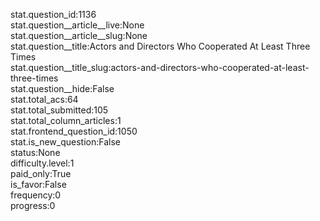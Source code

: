 stat.question_id:1136  
stat.question__article__live:None  
stat.question__article__slug:None  
stat.question__title:Actors and Directors Who Cooperated At Least Three Times  
stat.question__title_slug:actors-and-directors-who-cooperated-at-least-three-times  
stat.question__hide:False  
stat.total_acs:64  
stat.total_submitted:105  
stat.total_column_articles:1  
stat.frontend_question_id:1050  
stat.is_new_question:False  
status:None  
difficulty.level:1  
paid_only:True  
is_favor:False  
frequency:0  
progress:0  
